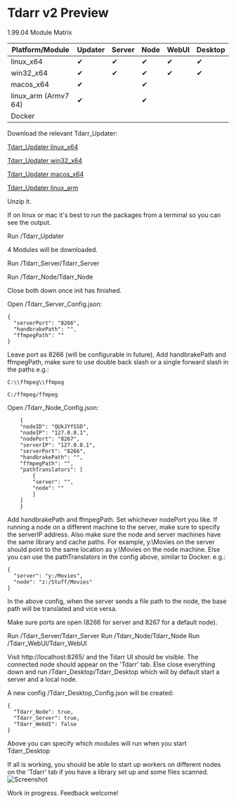 # Tdarr v2 Preview

1.99.04 Module Matrix

| Platform/Module      | Updater | Server | Node | WebUI | Desktop |
|----------------------|---------|--------|------|-------|---------|
| linux_x64            | ✔       | ✔      | ✔    | ✔     | ✔       |
| win32_x64            | ✔       | ✔      | ✔    | ✔     | ✔       |
| macos_x64            | ✔       |        | ✔    |       |         |
| linux_arm (Armv7 64) | ✔       |        | ✔    |       |         |
| Docker               |         |        |      |       |         |

Download the relevant Tdarr_Updater:

<a href="https://storage.googleapis.com/tdarr/versions/1.99.04/linux_x64/Tdarr_Updater.zip" target="_blank">Tdarr_Updater linux_x64 </a>

<a href="https://storage.googleapis.com/tdarr/versions/1.99.04/win32_x64/Tdarr_Updater.zip" target="_blank">Tdarr_Updater win32_x64</a>

<a href="https://storage.googleapis.com/tdarr/versions/1.99.04/macos_x64/Tdarr_Updater.zip" target="_blank">Tdarr_Updater macos_x64</a>

<a href="https://storage.googleapis.com/tdarr/versions/1.99.04/linux_arm/Tdarr_Updater.zip" target="_blank">Tdarr_Updater linux_arm</a>


Unzip it.

If on linux or mac it's best to run the packages from a terminal so you can see the output. 

Run /Tdarr_Updater

4 Modules will be downloaded.

Run /Tdarr_Server/Tdarr_Server

Run /Tdarr_Node/Tdarr_Node

Close both down once init has finished.

Open /Tdarr_Server_Config.json:

    {
      "serverPort": "8266",
      "handbrakePath": "",
      "ffmpegPath": ""
    }


Leave port as 8266 (will be configurable in future),
Add handbrakePath and ffmpegPath, make sure to use double back slash or a single forward slash in the paths e.g.:

    C:\\ffmpeg\\ffmpeg

    C:/ffmpeg/ffmpeg

Open /Tdarr_Node_Config.json:

        {
        "nodeID": "QUkJYfSSD",
        "nodeIP": "127.0.0.1",
        "nodePort": "8267",
        "serverIP": "127.0.0.1",
        "serverPort": "8266",
        "handbrakePath": "",
        "ffmpegPath": "",
        "pathTranslators": [
            {
            "server": "",
            "node": ""
            }
        ]
        }


Add handbrakePath and ffmpegPath. Set whichever nodePort you like. If running a node on a different machine to the server,
make sure to specify the serverIP address. Also make sure the node and server machines have the same library and cache paths. For example,
y:\Movies on the server should point to the same location as y:\Movies on the node machine. Else you can use the pathTranslators
in the config above, similar to Docker. e.g.:

    {
      "server": "y:/Movies",
      "node": "z:/Stuff/Movies"
    }

In the above config, when the server sends a file path to the node, the base path will be translated and vice versa.

Make sure ports are open (8266 for server and 8267 for a default node).

Run /Tdarr_Server/Tdarr_Server
Run /Tdarr_Node/Tdarr_Node
Run /Tdarr_WebUI/Tdarr_WebUI

Visit http://localhost:8265/ and the Tdarr UI should be visible. The connected node should appear on the 'Tdarr' tab. Else close everything down
and run /Tdarr_Desktop/Tdarr_Desktop which will by default start a server and a local node.

A new config /Tdarr_Desktop_Config.json will be created:

    {
      "Tdarr_Node": true,
      "Tdarr_Server": true,
      "Tdarr_WebUI": false
    }

Above you can specify which modules will run when you start Tdarr_Desktop

If all is working, you should be able to start up workers on different nodes on the 'Tdarr' tab if you have a library set up and some files scanned.
![Screenshot](https://i.imgur.com/6ONVOre.png)

Work in progress. Feedback welcome!










